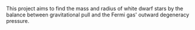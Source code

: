This project aims to find the mass and radius of white dwarf stars by the balance between gravitational pull and the Fermi gas' outward degeneracy pressure.
